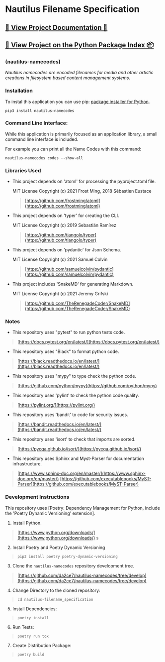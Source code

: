 # Nautilus Filename Specification

## [💠 View Project Documentation 📖](https://nautilus-namecodes.readthedocs.io/en/latest/)

## [💠 View Project on the Python Package Index 📦](https://pypi.org/project/nautilus-namecodes/)

### (nautilus-namecodes)

*Nautilus namecodes are encoded filenames for media and other artistic creations in filesystem based content management systems.*

### Installation

To instal this application you can use pip: [package installer for Python](https://pip.pypa.io/en/latest/).

`pip3 install nautilus-namecodes`

### Command Line Interface:

While this application is primarily focused as an application library, a small command line interface is included.

For example you can print all the Name Codes with this command:

`nautilus-namecodes codes --show-all`

### Libraries Used

* This project depends on 'atoml' for processing the pyproject.toml file.
  
  MIT License Copyright (c) 2021 Frost Ming, 2018 Sébastien Eustace

  > [https://github.com/frostming/atoml](https://github.com/frostming/atoml)

* This project depends on 'typer' for creating the CLI.

  MIT License Copyright (c) 2019 Sebastián Ramírez

  > [https://github.com/tiangolo/typer](https://github.com/tiangolo/typer)

* This project depends on 'pydantic' for Json Schema.

  MIT License Copyright (c) 2021 Samuel Colvin

  > [https://github.com/samuelcolvin/pydantic](https://github.com/samuelcolvin/pydantic)

* This project includes 'SnakeMD' for generating Markdown.

  MIT License Copyright (c) 2021 Jeremy Grifski

  > [https://github.com/TheRenegadeCoder/SnakeMD](https://github.com/TheRenegadeCoder/SnakeMD)

### Notes

* This repository uses "pytest" to run python tests code.

> [https://docs.pytest.org/en/latest/](https://docs.pytest.org/en/latest/)

* This repository uses "Black" to format python code.

> [https://black.readthedocs.io/en/latest/](https://black.readthedocs.io/en/latest/)

* This repository uses "mypy" to type check the python code.

> [https://github.com/python/mypy](https://github.com/python/mypy)

* This repository uses 'pylint' to check the python code quality.

> [https://pylint.org/](https://pylint.org/)

* This repository uses 'bandit' to code for security issues.

> [https://bandit.readthedocs.io/en/latest/](https://bandit.readthedocs.io/en/latest/)

* This repository uses 'isort' to check that imports are sorted.

> [https://pycqa.github.io/isort/](https://pycqa.github.io/isort/)

* This repository uses Sphinx and Myst-Parser for documentation infrastructure.

> [https://www.sphinx-doc.org/en/master/](https://www.sphinx-doc.org/en/master/)
> [https://github.com/executablebooks/MyST-Parser](https://github.com/executablebooks/MyST-Parser)


### Development Instructions

This repository uses [Poetry: Dependency Management for Python, include the 'Poetry Dynamic Versioning' extension].

1. Install Python.

> [https://www.python.org/downloads/](https://www.python.org/downloads/)
s
2. Install Poetry and Poetry Dynamic Versioning

> `pip3 install poetry poetry-dynamic-versioning`

3. Clone the `nautilus-namecodes` repository development tree.

> [https://github.com/da2ce7/nautilus-namecodes/tree/develop](https://github.com/da2ce7/nautilus-namecodes/tree/develop)

4. Change Directory to the cloned repository:

> `cd nautilus-filename_specification`

5. Install Dependencies:

> `poetry install`

6. Run Tests:

> `poetry run tox`

7. Create Distribution Package:

> `poetry build`

[poetry: dependency management for python]: https://python-poetry.org/
